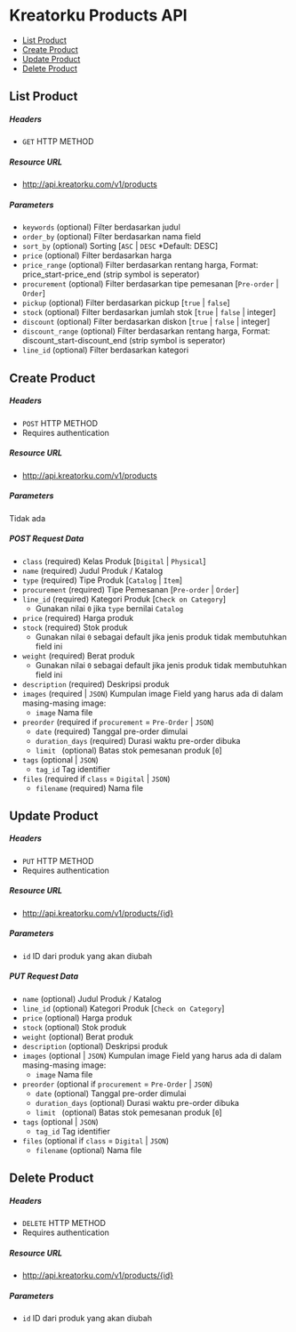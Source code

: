# Kreatorku Products API
- [List Product](#list-product)
- [Create Product](#create-product)
- [Update Product](#update-product)
- [Delete Product](#delete-product)

## List Product

##### Headers
- `GET` HTTP METHOD

##### Resource URL
- http://api.kreatorku.com/v1/products

##### Parameters
- `keywords` (optional) Filter berdasarkan judul
- `order_by` (optional) Filter berdasarkan nama field
- `sort_by` (optional) Sorting [`ASC` | `DESC` *Default: DESC]
- `price` (optional) Filter berdasarkan harga
- `price_range` (optional) Filter berdasarkan rentang harga, Format: price_start-price_end  (strip symbol is seperator)
- `procurement` (optional) Filter berdasarkan tipe pemesanan [`Pre-order` | `Order`]
- `pickup` (optional) Filter berdasarkan pickup [`true` | `false`]
- `stock` (optional) Filter berdasarkan jumlah stok [`true` | `false` | integer]
- `discount` (optional) Filter berdasarkan diskon [`true` | `false` | integer]
- `discount_range` (optional) Filter berdasarkan rentang harga, Format: discount_start-discount_end  (strip symbol is seperator)
- `line_id` (optional) Filter berdasarkan kategori

## Create Product

##### Headers
- `POST` HTTP METHOD
- Requires authentication

##### Resource URL
- http://api.kreatorku.com/v1/products

##### Parameters
Tidak ada

##### POST Request Data
- `class` (required) Kelas Produk [`Digital` | `Physical`]
- `name` (required) Judul Produk / Katalog
- `type` (required) Tipe Produk [`Catalog` | `Item`]
- `procurement` (required) Tipe Pemesanan [`Pre-order` | `Order`]
- `line_id` (required) Kategori Produk [`Check on Category`]
    - Gunakan nilai `0` jika `type` bernilai `Catalog`
- `price` (required) Harga produk 
- `stock` (required) Stok produk
    - Gunakan nilai `0` sebagai default jika jenis produk tidak membutuhkan field ini
- `weight` (required) Berat produk
    - Gunakan nilai `0` sebagai default jika jenis produk tidak membutuhkan field ini
- `description` (required) Deskripsi produk
- `images` (required | `JSON`) Kumpulan image
    Field yang harus ada di dalam masing-masing image:
    - `image` Nama file
- `preorder` (required if `procurement` = `Pre-Order` | `JSON`)
    - `date` (required) Tanggal pre-order dimulai
    - `duration_days` (required) Durasi waktu pre-order dibuka
    - `limit ` (optional) Batas stok pemesanan produk [`0`]
- `tags` (optional | `JSON`)
    - `tag_id` Tag identifier
- `files` (required if `class` = `Digital` | `JSON`)
    - `filename` (required) Nama file

## Update Product

##### Headers
- `PUT` HTTP METHOD
- Requires authentication

##### Resource URL
- http://api.kreatorku.com/v1/products/{id}

##### Parameters
- `id` ID dari produk yang akan diubah

##### PUT Request Data
- `name` (optional) Judul Produk / Katalog
- `line_id` (optional) Kategori Produk [`Check on Category`]
- `price` (optional) Harga produk 
- `stock` (optional) Stok produk
- `weight` (optional) Berat produk
- `description` (optional) Deskripsi produk
- `images` (optional | `JSON`) Kumpulan image
    Field yang harus ada di dalam masing-masing image:
    - `image` Nama file
- `preorder` (optional if `procurement` = `Pre-Order` | `JSON`)
    - `date` (optional) Tanggal pre-order dimulai
    - `duration_days` (optional) Durasi waktu pre-order dibuka
    - `limit ` (optional) Batas stok pemesanan produk [`0`]
- `tags` (optional | `JSON`)
    - `tag_id` Tag identifier
- `files` (optional if `class` = `Digital` | `JSON`)
    - `filename` (optional) Nama file

## Delete Product

##### Headers
- `DELETE` HTTP METHOD
- Requires authentication

##### Resource URL
- http://api.kreatorku.com/v1/products/{id}

##### Parameters
- `id` ID dari produk yang akan diubah